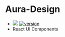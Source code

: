 # Aura-Design

* [![](https://img.shields.io/badge/aurad-github-blue.svg)](https://github.com/guanruihua/aurad)  [<img class="tag" src="https://img.shields.io/npm/v/aurad.svg?style=flat" alt="version">](https://www.npmjs.com/package/aurad)  
* React UI Components
